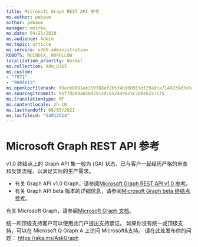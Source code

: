 ```yaml
---
title: Microsoft Graph REST API 参考
ms.author: pebaum
author: pebaum
manager: mnirke
ms.date: 04/21/2020
ms.audience: Admin
ms.topic: article
ms.service: o365-administration
ROBOTS: NOINDEX, NOFOLLOW
localization_priority: Normal
ms.collection: Adm_O365
ms.custom:
- "7071"
- "9004013"
ms.openlocfilehash: f8ecb8081ee169f88ef265f4b108919df29a0ca7146835d7e0c4e85793082136
ms.sourcegitcommit: b5f7da89a650d2915dc652449623c78be6247175
ms.translationtype: MT
ms.contentlocale: zh-CN
ms.lasthandoff: 08/05/2021
ms.locfileid: "54012514"
---
```

# <a name="microsoft-graph-rest-api-reference"></a>Microsoft Graph REST API 参考

v1.0 终结点上的 Graph API 集一般为 (GA) 状态，已与客户一起经历严格的审查和反馈流程，以满足实际的生产需求。

- 有关 Graph API v1.0 Graph，请参阅[Microsoft Graph REST API v1.0 参考](https://docs.microsoft.com/graph/api/overview?toc=.%2Fref%2Ftoc.json&view=graph-rest-1.0&preserve-view=true)。 
- 有关 Graph API beta 版本的详细信息，请参阅[Microsoft Graph beta 终结点参考](https://docs.microsoft.com/graph/api/overview?toc=.%2Fref%2Ftoc.json&view=graph-rest-beta&preserve-view=true)。

有关 Microsoft Graph，请参阅[Microsoft Graph 文档](https://docs.microsoft.com/graph/)。

统一和顶级支持客户可以使用此门户提出支持票证。 如果你没有统一或顶级支持，可以在 Microsoft Q Graph A 上访问 Microsoft&支持。 请在此处发布你的问题： https://aka.ms/AskGraph
